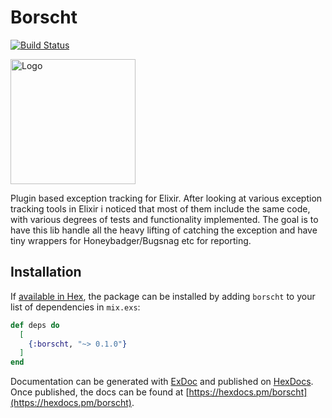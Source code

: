 # Borscht

[![Build Status](https://travis-ci.org/BlueHotDog/borscht.svg?branch=master)](https://travis-ci.org/BlueHotDog/borscht)

<img src="https://cdn.rawgit.com/BlueHotDog/borscht/13b13c94/assets/logo.png" alt="Logo" width=200px/>

Plugin based exception tracking for Elixir.
After looking at various exception tracking tools in Elixir i noticed that most of them include the same code, 
with various degrees of tests and functionality implemented.
The goal is to have this lib handle all the heavy lifting of catching the exception and have tiny wrappers for Honeybadger/Bugsnag etc for reporting.

## Installation

If [available in Hex](https://hex.pm/docs/publish), the package can be installed
by adding `borscht` to your list of dependencies in `mix.exs`:

```elixir
def deps do
  [
    {:borscht, "~> 0.1.0"}
  ]
end
```

Documentation can be generated with [ExDoc](https://github.com/elixir-lang/ex_doc)
and published on [HexDocs](https://hexdocs.pm). Once published, the docs can
be found at [https://hexdocs.pm/borscht](https://hexdocs.pm/borscht).

